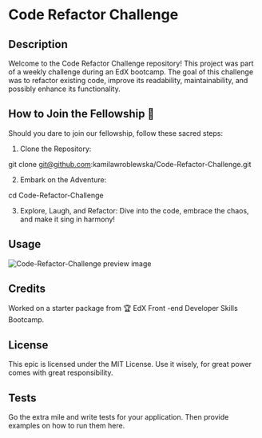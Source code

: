 # Code Refactor Challenge


## Description

Welcome to the Code Refactor Challenge repository! This project was part of a weekly challenge during an EdX bootcamp. The goal of this challenge was to refactor existing code, improve its readability, maintainability, and possibly enhance its functionality.


## How to Join the Fellowship 🌟

Should you dare to join our fellowship, follow these sacred steps:

1. Clone the Repository:

git clone git@github.com:kamilawroblewska/Code-Refactor-Challenge.git

2. Embark on the Adventure:

cd Code-Refactor-Challenge

3. Explore, Laugh, and Refactor:
Dive into the code, embrace the chaos, and make it sing in harmony!

## Usage

![Code-Refactor-Challenge preview image](https://github.com/kamilawroblewska/Code-Refactor-Challenge/assets/151778805/38aaa23c-8c2c-471d-b0db-b9533a0c178c)


## Credits

Worked on a starter package from 🏆 EdX Front -end Developer Skills Bootcamp.

## License

This epic is licensed under the MIT License. Use it wisely, for great power comes with great responsibility.

## Tests

Go the extra mile and write tests for your application. Then provide examples on how to run them here.
